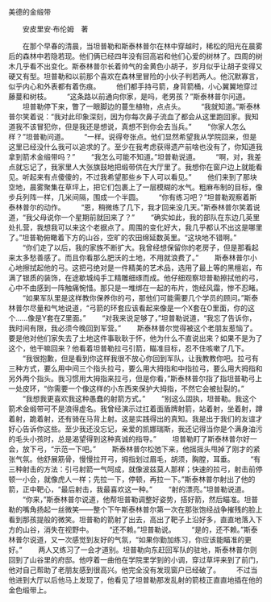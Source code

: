 美德的金缎带

　　安皮里安·布伦姆　著

　　在那个早春的清晨，当坦普勒和斯泰林普尔在林中穿越时，稀松的阳光在晨雾后的森林中若隐若现。他们俩已经四年没有回高岩和他们心爱的树林了。四周的树木几乎看不出变化。斯泰林普尔长着帅气的金黄色小胡子，岁月似乎让胡子变得又硬又有型。坦普勒和以前那个喜欢在森林里冒险的小伙子判若两人。他沉默寡言，似乎内心和外表都有着伤痕。
　　他们都手持弓箭，身背箭桶，小心翼翼地穿过藤蔓和树枝。
　　“这条路以前通向你家，是吗，老男孩？”斯泰林普尔问道。
　　坦普勒停下来，瞥了一眼脚边的蔓生植物，点点头。
　　“我就知道。”斯泰林普尔笑着说：“我对此印象深刻，因为你每次鼻子流血了都会从这里跑回家。我知道我不该冒犯你，但是我还是想说，真想不到你会去当兵。”
　　“你家人怎么样？”坦普勒问道。
　　“一样。说得夸张点。他们显然希望我从学院回来，但是这里已经没什么我可以追求的了。至少在我考虑获得遗产前啥也没有了，你知道我拿到箭术金缎带吗？”
　　“我怎么可能不知道。”坦普勒说道。
　　“啊，对，我差点就忘记了，我家里人大张旗鼓地把缎带供在大厅里了。我想你在窗户边上就能看见。听起来有点傻傻的，不过我希望那些乡下人可以看见。”
　　他们来到了那块空地，晨雾聚集在草坪上，把它们包裹上了一层模糊的水气。粗麻布制的目标，像步兵列阵一样，几米间隔，围成一个半圆。
　　“你有练习吧？”坦普勒观察着斯泰林普尔的动作。
　　“恩，稍微练了几下，我才回来没几天。”斯泰林普尔笑着说道，“我父母说你一个星期前就回来了？”
　　“确实如此，我的部队在东边几英里处扎营，我想我可以来这个老据点了。周围的变化好大，我几乎都认不出这是哪里了。”坦普勒俯瞰着下方的山谷，空旷的农田绵延数英里。“这块地不错啊。”
　　“你们走了以后，我的家族不断扩大。我曾经想保留你的老房子，但是那看起来太多愁善感了。而且你看那么肥沃的土地，不用就浪费了。”
　　斯泰林普尔小心地擦拭起他的弓。这把弓绝对是一件精美的艺术品，选用了最上等的黑檀岩，布满了银质的装饰，在途歇城纯手工精雕细琢而成。他仔细观察坦普勒擦拭他的弓，心中不由感到一阵触痛惋惜。那只是一堆绑在一起的布片，饱经风霜，惨不忍睹。
　　“如果军队里是这样教你保养你的弓，那他们可能需要几个学员的顾问。”斯泰林普尔尽量和气地说道，“弓箭的环套应该看起来像是一个X套在O里面，你的这个……像是Y套在Z里面。”
　　“对我来说足够了，”坦普勒说道，“我忘了告诉你，我时间有限，我必须今晚回到军营。”
　　斯泰林普尔觉得被这个老朋友惹恼了。要是他对他们家失去了土地这件事耿耿于怀，他为什么不直说出来？如果不是为了这个，他干嘛回来？他看着坦普勒拉弓引箭，瞄准目标，忍不住咳嗽了几下。
　　“我很抱歉，但是看到你这样我很不放心你回到军队，让我教教你吧。拉弓有三种方式，要么用中间三个指头拉弓，要么用大拇指和中指拉弓，要么用大拇指和另外两个指头。我习惯用大拇指来拉弓，但是你看，”斯泰林普尔指了指坦普勒弓上一处皮环，“你需要一个像这样的小东西来保护大拇指，不然它会被扯裂的。”
　　“我想我更喜欢我这种愚蠢的射箭方式。”
　　“别这么固执，坦普勒。我这个箭术金缎带可不是浪得虚名。我曾经演示过扛着面盾牌射箭，站着射，坐着射，蹲着射，跪着射，还有骑在马背上射。这是实践得出的真知。我是出于我们的友谊才好心告诉你这些。至少我还没忘记，亲爱的凯娜瑞斯，我还记得当你是个满身油污的毛头小孩时，总是渴望得到这种真诚的指导。”
　　坦普勒盯了斯泰林普尔好一会，放下弓，“示范一下吧。”
　　斯泰林普尔松弛下来，他摇摇头甩掉了刚才的紧张气氛。他舒展筋骨，慢慢拉开弓，拇指划过眉毛，胡须，胸膛，耳垂。
　　“有三种射击的方法：引弓射箭一气呵成，就像波兹莫人那样；快速的拉弓，射击前停顿一小会，就像虎人一样；先拉一下，停顿，再拉一下。”斯泰林普尔射出了他的箭，正中靶心，“最后射击，我最喜欢这一种。”
　　“射的漂亮。”坦普勒说道。
　　“你来，”斯泰林普尔说道，他帮坦普勒调整好姿势，搭好箭，然后瞄准。坦普勒的嘴角扬起一丝微笑——整个下午斯泰林普尔第一次在那张饱经战争摧残的脸上看到那孩提般的微笑。坦普勒的箭射了出去，高出了靶子上沿好多，直直地落入下方的山谷，消失在视野中。
　　“还不赖。”坦普勒说。
　　“是的，还不赖。”斯泰林普尔说道，又一次感觉到友好的气氛，“如果你勤加练习，你应该能瞄准的更好。”
　　两人又练习了一会才道别。坦普勒向东赶回军队的驻地，斯泰林普尔则回到了山谷里的府邸。他哼着一曲他在学院里学到的小调，穿过草坪来到了前门，他对自己帮助了老朋友感到很高兴。他完全没有发现窗户已经破了。
　　不过当他进到大厅以后他马上发现了，他看见了坦普勒那发乱射的箭枝正直直地插在他的金色缎带上。